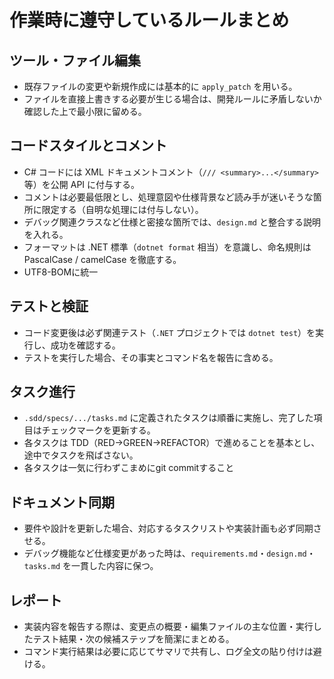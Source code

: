 ﻿# 作業時に遵守しているルールまとめ

## ツール・ファイル編集
- 既存ファイルの変更や新規作成には基本的に `apply_patch` を用いる。
- ファイルを直接上書きする必要が生じる場合は、開発ルールに矛盾しないか確認した上で最小限に留める。

## コードスタイルとコメント
- C# コードには XML ドキュメントコメント（`/// <summary>...</summary>` 等）を公開 API に付与する。
- コメントは必要最低限とし、処理意図や仕様背景など読み手が迷いそうな箇所に限定する（自明な処理には付与しない）。
- デバッグ関連クラスなど仕様と密接な箇所では、`design.md` と整合する説明を入れる。
- フォーマットは .NET 標準（`dotnet format` 相当）を意識し、命名規則は PascalCase / camelCase を徹底する。
- UTF8-BOMに統一
## テストと検証
- コード変更後は必ず関連テスト（`.NET` プロジェクトでは `dotnet test`）を実行し、成功を確認する。
- テストを実行した場合、その事実とコマンド名を報告に含める。

## タスク進行
- `.sdd/specs/.../tasks.md` に定義されたタスクは順番に実施し、完了した項目はチェックマークを更新する。
- 各タスクは TDD（RED→GREEN→REFACTOR）で進めることを基本とし、途中でタスクを飛ばさない。
- 各タスクは一気に行わずこまめにgit commitすること

## ドキュメント同期
- 要件や設計を更新した場合、対応するタスクリストや実装計画も必ず同期させる。
- デバッグ機能など仕様変更があった時は、`requirements.md`・`design.md`・`tasks.md` を一貫した内容に保つ。

## レポート
- 実装内容を報告する際は、変更点の概要・編集ファイルの主な位置・実行したテスト結果・次の候補ステップを簡潔にまとめる。
- コマンド実行結果は必要に応じてサマリで共有し、ログ全文の貼り付けは避ける。
